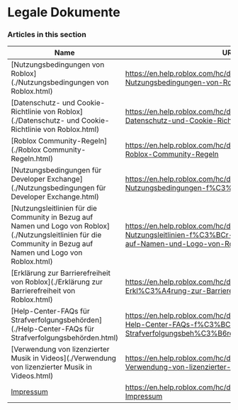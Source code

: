 # Legale Dokumente  
### Articles in this section
Name|URL
-|-
[Nutzungsbedingungen von Roblox](./Nutzungsbedingungen von Roblox.html) |https://en.help.roblox.com/hc/de/articles/115004647846-Nutzungsbedingungen-von-Roblox
[Datenschutz- und Cookie-Richtlinie von Roblox](./Datenschutz- und Cookie-Richtlinie von Roblox.html) |https://en.help.roblox.com/hc/de/articles/115004630823-Datenschutz-und-Cookie-Richtlinie-von-Roblox
[Roblox Community-Regeln](./Roblox Community-Regeln.html) |https://en.help.roblox.com/hc/de/articles/203313410-Roblox-Community-Regeln
[Nutzungsbedingungen für Developer Exchange](./Nutzungsbedingungen für Developer Exchange.html) |https://en.help.roblox.com/hc/de/articles/115005718246-Nutzungsbedingungen-f%C3%BCr-Developer-Exchange
[Nutzungsleitlinien für die Community in Bezug auf Namen und Logo von Roblox](./Nutzungsleitlinien für die Community in Bezug auf Namen und Logo von Roblox.html) |https://en.help.roblox.com/hc/de/articles/115001708126-Nutzungsleitlinien-f%C3%BCr-die-Community-in-Bezug-auf-Namen-und-Logo-von-Roblox
[Erklärung zur Barrierefreiheit von Roblox](./Erklärung zur Barrierefreiheit von Roblox.html) |https://en.help.roblox.com/hc/de/articles/360059080071-Erkl%C3%A4rung-zur-Barrierefreiheit-von-Roblox
[Help-Center-FAQs für Strafverfolgungsbehörden](./Help-Center-FAQs für Strafverfolgungsbehörden.html) |https://en.help.roblox.com/hc/de/articles/11219680442260-Help-Center-FAQs-f%C3%BCr-Strafverfolgungsbeh%C3%B6rden
[Verwendung von lizenzierter Musik in Videos](./Verwendung von lizenzierter Musik in Videos.html) |https://en.help.roblox.com/hc/de/articles/360038525351-Verwendung-von-lizenzierter-Musik-in-Videos
[Impressum](./Impressum.html) |https://en.help.roblox.com/hc/de/articles/4401758349844-Impressum
